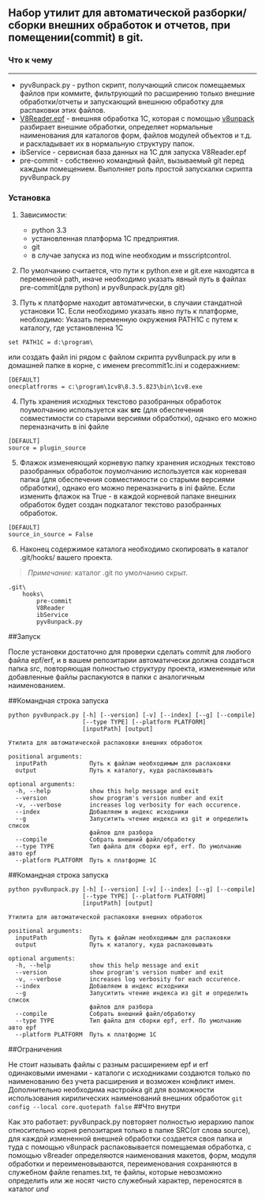 ﻿## Набор утилит для автоматической разборки/сборки внешних обработок и отчетов, при помещении(commit) в git.

### Что к чему
----
* pyv8unpack.py - python скрипт, получающий список помещаемых файлов при коммите, фильтрующий по расширению только внешние обработки/отчеты и запускающий внешнюю обработку для распаковки этих файлов. 
* [V8Reader.epf](http://infostart.ru/public/106310/) - внешняя обработка 1С, которая с помощью [v8unpack](http://svn2.assembla.com/svn/V8Unpack/track/) разбирает внешние обработки, определяет нормальные наименования для каталогов форм, файлов модулей объектов и т.д. и раскладывает их в нормальную структуру папок. 
* ibService - сервисная база данных на 1С для запуска V8Reader.epf
* pre-commit - собственно командный файл, вызываемый git перед каждым помещением. Выполняет роль простой запускалки скрипта pyv8unpack.py 

### Установка

1. Зависимости: 
    * python 3.3
    * установленная платформа 1С предприятия. 
    * git
    * в случае запуска из под wine необходим и msscriptcontrol.

2. По умолчанию считается, что пути к python.exe и git.exe находятса в переменной path, иначе необходимо указать явный путь в файлах pre-commit(для python) и pyv8unpack.py(для git)

3. Путь к платформе находит автоматически, в случаии стандатной установки 1С. Если необходимо указать явно путь к платформе, необходимо: Указать переменную окружения PATH1C c путем к каталогу, где установленна 1С
```
set PATH1C = d:\program\
```
или создать файл ini рядом с файлом скрипта pyv8unpack.py или в домашней папке в корне, с именем precommit1c.ini и содеражнием:
```
[DEFAULT]
onecplatfrorms = c:\program\1cv8\8.3.5.823\bin\1cv8.exe
```

4. Путь хранения исходных текстово разобранных обработок поумолчанию используется как **src** (для обеспечения совместимости со старыми версиями обработки), однако его можно переназначить в ini файле
```
[DEFAULT]
source = plugin_source
```

5. Флажок изменеяющий корневую папку хранения исходных текстово разобранных обработок поумолчанию используется как корневая папка (для обеспечения совместимости со старыми версиями обработки), однако его можно переназначить в ini файле. Если изменить флажок на True - в каждой корневой папаке внешних обработок будет создан подкаталог текстово разобранных обработок.
```
[DEFAULT]
source_in_source = False
```

6. Наконец содержимое каталога необходимо скопировать в каталог .git/hooks/ вашего проекта. 
> *Примечание:* каталог .git по умолчанию скрыт.  

```
.git\
    hooks\
        pre-commit
        V8Reader
        ibService 
        pyv8unpack.py
```

##Запуск 

После установки достаточно для проверки сделать commit для любого файла epf/erf, и в вашем репозитарии автоматически должна создаться папка *src*, повторяющая полностью структуру проекта, измененные или добавленные файлы распакуются в папки с аналогичным наименованием. 

##Командная строка запуска

```
python pyv8unpack.py [-h] [--version] [-v] [--index] [--g] [--compile]
                     [--type TYPE] [--platform PLATFORM]
                     [inputPath] [output]

Утилита для автоматической распаковки внешних обработок

positional arguments:
  inputPath            Путь к файлам необходимым для распаковки
  output               Путь к каталогу, куда распаковывать

optional arguments:
  -h, --help           show this help message and exit
  --version            show program's version number and exit
  -v, --verbose        increases log verbosity for each occurence.
  --index              Добавляем в индекс исходники
  --g                  Запуситить чтение индекса из git и определить список
                       файлов для разбора
  --compile            Собрать внешний файл/обработку
  --type TYPE          Тип файла для сборки epf, erf. По умолчанию авто epf
  --platform PLATFORM  Путь к платформе 1С
```

##Командная строка запуска

```
python pyv8unpack.py [-h] [--version] [-v] [--index] [--g] [--compile]
                     [--type TYPE] [--platform PLATFORM]
                     [inputPath] [output]

Утилита для автоматической распаковки внешних обработок

positional arguments:
  inputPath            Путь к файлам необходимым для распаковки
  output               Путь к каталогу, куда распаковывать

optional arguments:
  -h, --help           show this help message and exit
  --version            show program's version number and exit
  -v, --verbose        increases log verbosity for each occurence.
  --index              Добавляем в индекс исходники
  --g                  Запуситить чтение индекса из git и определить список
                       файлов для разбора
  --compile            Собрать внешний файл/обработку
  --type TYPE          Тип файла для сборки epf, erf. По умолчанию авто epf
  --platform PLATFORM  Путь к платформе 1С
```

##Ограничения

Не стоит называть файлы с разным расширением epf и erf одинаковыми именами - каталоги с исходниками создаются только по наименованию без учета расширения и возможен конфликт имен. 
Дополнительно необходима настройка git для возможности использования кирилических наименований внешних обработок ```git config --local core.quotepath false```
##Что внутри

Как это работает: pyv8unpack.py повторяет полностью иерархию папок относительно корня репозитария только в папке SRC(от слова source), для каждой измененной внешней обработки создается своя папка и туда с помощью v8unpack распаковывается помещаемая обработка, с помощью v8reader определяются наименования макетов, форм, модуля обработки и переименовываются, переименования сохраняются в служебном файле renames.txt, те файлы, которые невозможно определить или же носят чисто служебный характер, переносятся в каталог *und*
